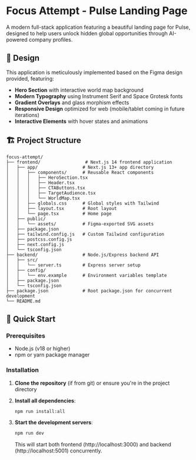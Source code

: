 # Focus Attempt - Pulse Landing Page

A modern full-stack application featuring a beautiful landing page for Pulse, designed to help users unlock hidden global opportunities through AI-powered company profiles.

## 🎨 Design

This application is meticulously implemented based on the Figma design provided, featuring:

- **Hero Section** with interactive world map background
- **Modern Typography** using Instrument Serif and Space Grotesk fonts
- **Gradient Overlays** and glass morphism effects
- **Responsive Design** optimized for web (mobile/tablet coming in future iterations)
- **Interactive Elements** with hover states and animations

## 🏗️ Project Structure

```
focus-attempt/
├── frontend/                 # Next.js 14 frontend application
│   ├── app/                 # Next.js 13+ app directory
│   │   ├── components/      # Reusable React components
│   │   │   ├── HeroSection.tsx
│   │   │   ├── Header.tsx
│   │   │   ├── CTAButtons.tsx
│   │   │   ├── TargetAudience.tsx
│   │   │   └── WorldMap.tsx
│   │   ├── globals.css      # Global styles with Tailwind
│   │   ├── layout.tsx       # Root layout
│   │   └── page.tsx         # Home page
│   ├── public/
│   │   └── assets/          # Figma-exported SVG assets
│   ├── package.json
│   ├── tailwind.config.js   # Custom Tailwind configuration
│   ├── postcss.config.js
│   ├── next.config.js
│   └── tsconfig.json
├── backend/                 # Node.js/Express backend API
│   ├── src/
│   │   └── server.ts        # Express server setup
│   ├── config/
│   │   └── env.example      # Environment variables template
│   ├── package.json
│   └── tsconfig.json
├── package.json             # Root package.json for concurrent development
└── README.md
```

## 🚀 Quick Start

### Prerequisites

- Node.js (v18 or higher)
- npm or yarn package manager

### Installation

1. **Clone the repository** (if from git) or ensure you're in the project directory

2. **Install all dependencies**:
   ```bash
   npm run install:all
   ```

3. **Start the development servers**:
   ```bash
   npm run dev
   ```

   This will start both frontend (http://localhost:3000) and backend (http://localhost:5001) concurrently. 